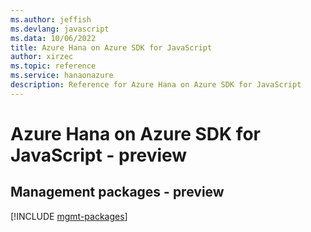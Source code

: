 ```yaml
---
ms.author: jeffish
ms.devlang: javascript
ms.data: 10/06/2022
title: Azure Hana on Azure SDK for JavaScript
author: xirzec
ms.topic: reference
ms.service: hanaonazure
description: Reference for Azure Hana on Azure SDK for JavaScript
---
```

# Azure Hana on Azure SDK for JavaScript - preview

## Management packages - preview
[!INCLUDE [mgmt-packages](hana-on-azure-mgmt-index.md)]